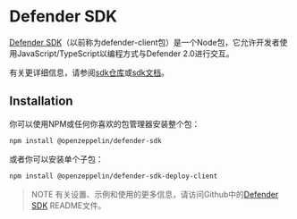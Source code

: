 # Defender SDK

[Defender SDK](https://www.npmjs.com/package/@openzeppelin/defender-sdk)（以前称为defender-client包）是一个Node包，它允许开发者使用JavaScript/TypeScript以编程方式与Defender 2.0进行交互。

有关更详细信息，请参阅[sdk仓库](https://github.com/OpenZeppelin/defender-sdk)或[sdk文档](https://www.api-docs.defender.openzeppelin.com/)。

## Installation
你可以使用NPM或任何你喜欢的包管理器安装整个包：

```bash
npm install @openzeppelin/defender-sdk
```

或者你可以安装单个子包：

```bash
npm install @openzeppelin/defender-sdk-deploy-client
```

> NOTE
有关设置、示例和使用的更多信息，请访问Github中的[Defender SDK](https://github.com/OpenZeppelin/defender-sdk) README文件。